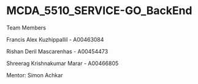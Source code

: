# MCDA_5510_SERVICE-GO_BackEnd

Team Members

Francis Alex Kuzhippallil - A00463084

Rishan Deril Mascarenhas - A00454473

Shreerag Krishnakumar Marar - A00466805

Mentor: Simon Achkar
